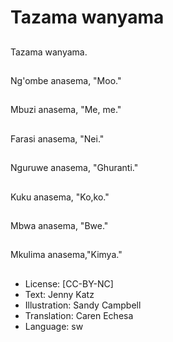 # Tazama wanyama

##
Tazama wanyama.

##
Ng'ombe anasema,
"Moo."

##
Mbuzi anasema, "Me,
me."

##
Farasi anasema, "Nei."

##
Nguruwe anasema,
"Ghuranti."

##
Kuku anasema, "Ko,ko."

##
Mbwa anasema, "Bwe."

##
Mkulima
anasema,"Kimya."

##
* License: [CC-BY-NC]
* Text: Jenny Katz
* Illustration: Sandy Campbell
* Translation: Caren Echesa
* Language: sw
